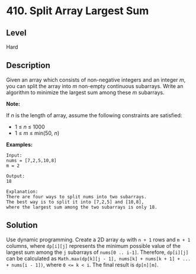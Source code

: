 # 410. Split Array Largest Sum
## Level
Hard

## Description
Given an array which consists of non-negative integers and an integer *m*, you can split the array into *m* non-empty continuous subarrays. Write an algorithm to minimize the largest sum among these *m* subarrays.

**Note:**

If *n* is the length of array, assume the following constraints are satisfied:

* 1 ≤ *n* ≤ 1000
* 1 ≤ *m* ≤ min(50, *n*)

**Examples:**
```
Input:
nums = [7,2,5,10,8]
m = 2

Output:
18

Explanation:
There are four ways to split nums into two subarrays.
The best way is to split it into [7,2,5] and [10,8],
where the largest sum among the two subarrays is only 18.
```

## Solution
Use dynamic programming. Create a 2D array `dp` with `n + 1` rows and `m + 1` columns, where `dp[i][j]` represents the minimum possible value of the largest sum among the `j` subarrays of `nums[0 .. i-1]`. Therefore, `dp[i][j]` can be calculated as `Math.max(dp[k][j - 1], nums[k] + nums[k + 1] + ... + nums[i - 1])`, where `0 <= k < i`. The final result is `dp[n][m]`.
